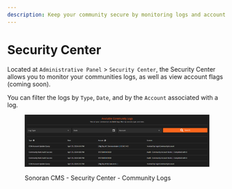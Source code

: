 ```yaml
---
description: Keep your community secure by monitoring logs and account flags
---
```


# Security Center

Located at `Administrative Panel` > `Security Center`,  the Security Center allows you to monitor your communities logs, as well as view account flags (coming soon).&#x20;

You can filter the logs by `Type`, `Date`, and by the `Account` associated with a log.

<figure><img src="../../.gitbook/assets/CMS_SecCenter_Logging.png" alt=""><figcaption><p>Sonoran CMS - Security Center - Community Logs</p></figcaption></figure>
